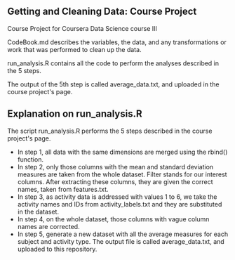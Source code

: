 ## Getting and Cleaning Data: Course Project
Course Project for Coursera Data Science course III

CodeBook.md describes the variables, the data, and any transformations or work that was performed to clean up the data.

run_analysis.R contains all the code to perform the analyses described in the 5 steps.

The output of the 5th step is called average_data.txt, and uploaded in the course project's page.

## Explanation on run_analysis.R

The script run_analysis.R performs the 5 steps described in the course project's page.

* In step 1, all data with the same dimensions are merged using the rbind() function. 
* In step 2, only those columns with the mean and standard deviation measures are taken from the whole dataset. Filter stands for our interest columns. After extracting these columns, they are given the correct names, taken from features.txt.
* In step 3, as activity data is addressed with values 1 to 6, we take the activity names and IDs from activity_labels.txt and they are substituted in the dataset.
* In step 4, on the whole dataset, those columns with vague column names are corrected.
* In step 5, generate a new dataset with all the average measures for each subject and activity type. The output file is called average_data.txt, and uploaded to this repository.

